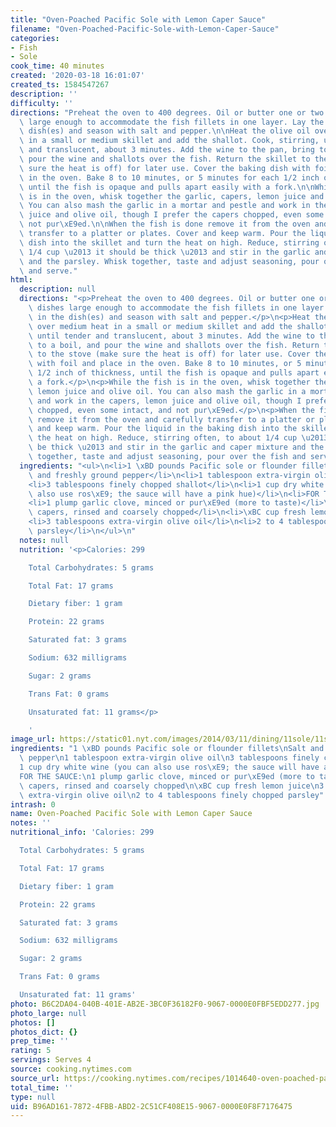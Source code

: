 ```yaml
---
title: "Oven-Poached Pacific Sole with Lemon Caper Sauce"
filename: "Oven-Poached-Pacific-Sole-with-Lemon-Caper-Sauce"
categories:
- Fish
- Sole
cook_time: 40 minutes
created: '2020-03-18 16:01:07'
created_ts: 1584547267
description: ''
difficulty: ''
directions: "Preheat the oven to 400 degrees. Oil or butter one or two baking dishes\
  \ large enough to accommodate the fish fillets in one layer. Lay the fish in the\
  \ dish(es) and season with salt and pepper.\n\nHeat the olive oil over medium heat\
  \ in a small or medium skillet and add the shallot. Cook, stirring, until tender\
  \ and translucent, about 3 minutes. Add the wine to the pan, bring to a boil, and\
  \ pour the wine and shallots over the fish. Return the skillet to the stove (make\
  \ sure the heat is off) for later use. Cover the baking dish with foil and place\
  \ in the oven. Bake 8 to 10 minutes, or 5 minutes for each 1/2 inch of thickness,\
  \ until the fish is opaque and pulls apart easily with a fork.\n\nWhile the fish\
  \ is in the oven, whisk together the garlic, capers, lemon juice and olive oil.\
  \ You can also mash the garlic in a mortar and pestle and work in the capers, lemon\
  \ juice and olive oil, though I prefer the capers chopped, even some intact, and\
  \ not pur\xE9ed.\n\nWhen the fish is done remove it from the oven and carefully\
  \ transfer to a platter or plates. Cover and keep warm. Pour the liquid in the baking\
  \ dish into the skillet and turn the heat on high. Reduce, stirring often, to about\
  \ 1/4 cup \u2013 it should be thick \u2013 and stir in the garlic and caper mixture\
  \ and the parsley. Whisk together, taste and adjust seasoning, pour over the fish\
  \ and serve."
html:
  description: null
  directions: "<p>Preheat the oven to 400 degrees. Oil or butter one or two baking\
    \ dishes large enough to accommodate the fish fillets in one layer. Lay the fish\
    \ in the dish(es) and season with salt and pepper.</p>\n<p>Heat the olive oil\
    \ over medium heat in a small or medium skillet and add the shallot. Cook, stirring,\
    \ until tender and translucent, about 3 minutes. Add the wine to the pan, bring\
    \ to a boil, and pour the wine and shallots over the fish. Return the skillet\
    \ to the stove (make sure the heat is off) for later use. Cover the baking dish\
    \ with foil and place in the oven. Bake 8 to 10 minutes, or 5 minutes for each\
    \ 1/2 inch of thickness, until the fish is opaque and pulls apart easily with\
    \ a fork.</p>\n<p>While the fish is in the oven, whisk together the garlic, capers,\
    \ lemon juice and olive oil. You can also mash the garlic in a mortar and pestle\
    \ and work in the capers, lemon juice and olive oil, though I prefer the capers\
    \ chopped, even some intact, and not pur\xE9ed.</p>\n<p>When the fish is done\
    \ remove it from the oven and carefully transfer to a platter or plates. Cover\
    \ and keep warm. Pour the liquid in the baking dish into the skillet and turn\
    \ the heat on high. Reduce, stirring often, to about 1/4 cup \u2013 it should\
    \ be thick \u2013 and stir in the garlic and caper mixture and the parsley. Whisk\
    \ together, taste and adjust seasoning, pour over the fish and serve.</p>\n"
  ingredients: "<ul>\n<li>1 \xBD pounds Pacific sole or flounder fillets</li>\n<li>Salt\
    \ and freshly ground pepper</li>\n<li>1 tablespoon extra-virgin olive oil</li>\n\
    <li>3 tablespoons finely chopped shallot</li>\n<li>1 cup dry white wine (you can\
    \ also use ros\xE9; the sauce will have a pink hue)</li>\n<li>FOR THE SAUCE:</li>\n\
    <li>1 plump garlic clove, minced or pur\xE9ed (more to taste)</li>\n<li>2 tablespoons\
    \ capers, rinsed and coarsely chopped</li>\n<li>\xBC cup fresh lemon juice</li>\n\
    <li>3 tablespoons extra-virgin olive oil</li>\n<li>2 to 4 tablespoons finely chopped\
    \ parsley</li>\n</ul>\n"
  notes: null
  nutrition: '<p>Calories: 299

    Total Carbohydrates: 5 grams

    Total Fat: 17 grams

    Dietary fiber: 1 gram

    Protein: 22 grams

    Saturated fat: 3 grams

    Sodium: 632 milligrams

    Sugar: 2 grams

    Trans Fat: 0 grams

    Unsaturated fat: 11 grams</p>

    '
image_url: https://static01.nyt.com/images/2014/03/11/dining/11sole/11sole-articleLarge.jpg
ingredients: "1 \xBD pounds Pacific sole or flounder fillets\nSalt and freshly ground\
  \ pepper\n1 tablespoon extra-virgin olive oil\n3 tablespoons finely chopped shallot\n\
  1 cup dry white wine (you can also use ros\xE9; the sauce will have a pink hue)\n\
  FOR THE SAUCE:\n1 plump garlic clove, minced or pur\xE9ed (more to taste)\n2 tablespoons\
  \ capers, rinsed and coarsely chopped\n\xBC cup fresh lemon juice\n3 tablespoons\
  \ extra-virgin olive oil\n2 to 4 tablespoons finely chopped parsley"
intrash: 0
name: Oven-Poached Pacific Sole with Lemon Caper Sauce
notes: ''
nutritional_info: 'Calories: 299

  Total Carbohydrates: 5 grams

  Total Fat: 17 grams

  Dietary fiber: 1 gram

  Protein: 22 grams

  Saturated fat: 3 grams

  Sodium: 632 milligrams

  Sugar: 2 grams

  Trans Fat: 0 grams

  Unsaturated fat: 11 grams'
photo: B6C2DA04-040B-401E-AB2E-3BC0F36182F0-9067-0000E0FBF5EDD277.jpg
photo_large: null
photos: []
photos_dict: {}
prep_time: ''
rating: 5
servings: Serves 4
source: cooking.nytimes.com
source_url: https://cooking.nytimes.com/recipes/1014640-oven-poached-pacific-sole-with-lemon-caper-sauce?action=click&module=Global%20Search%20Recipe%20Card&pgType=search&rank=8
total_time: ''
type: null
uid: B96AD161-7872-4FBB-ABD2-2C51CF408E15-9067-0000E0F8F7176475
---
```

